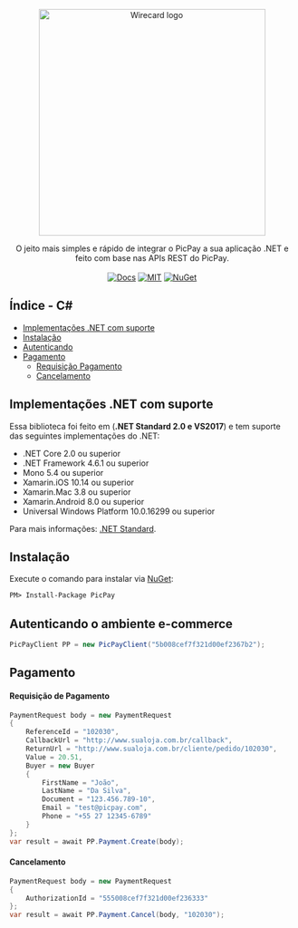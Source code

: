 <p align="center">
  <a href="https://dev.wirecard.com.br/v2.0/">
    <img src="https://res.cloudinary.com/matmiranda/image/upload/v1548888382/PicPay%20%2B%20.NET.jpg" alt="Wirecard logo" width=400>
  </a>
</p>
<p align="center">
    O jeito mais simples e rápido de integrar o PicPay a sua aplicação .NET e feito com base nas APIs REST do PicPay.
  <br>
  <br>
    <a href="https://ecommerce.picpay.com/doc/">
        <img src="https://img.shields.io/badge/Docs-PicPay-orange.svg"
            alt="Docs"></a>
    <a href="https://github.com/matmiranda/PicPay-NET/blob/master/LICENSE">
        <img src="https://img.shields.io/badge/License-MIT-brightgreen.svg"
            alt="MIT"></a>
    <a href="https://www.nuget.org/packages/PicPay">
        <img src="https://img.shields.io/badge/Nuget-v1.0.0-blue.svg"
            alt="NuGet"></a>
</p>

## Índice - C#
- [Implementações .NET com suporte](#implementações-net-com-suporte)
- [Instalação](#instalação)
- [Autenticando](#autenticando-o-ambiente-e-commerce)
- [Pagamento](#pagamento)
  - [Requisição Pagamento](#requisição-pagamento)
  - [Cancelamento](#cancelamento)


## Implementações .NET com suporte
Essa biblioteca foi feito em (**.NET Standard 2.0 e VS2017**) e tem suporte das seguintes implementações do .NET:

* .NET Core 2.0 ou superior
* .NET Framework 4.6.1 ou superior
* Mono 5.4 ou superior
* Xamarin.iOS 10.14 ou superior
* Xamarin.Mac 3.8 ou superior
* Xamarin.Android 8.0 ou superior
* Universal Windows Platform 10.0.16299 ou superior

Para mais informações: [.NET Standard](https://docs.microsoft.com/pt-br/dotnet/standard/net-standard).

## Instalação
Execute o comando para instalar via [NuGet](https://www.nuget.org/packages/PicPay/):

```xml
PM> Install-Package PicPay
```

## Autenticando o ambiente e-commerce
```C#
PicPayClient PP = new PicPayClient("5b008cef7f321d00ef2367b2");
```

## Pagamento
#### Requisição de Pagamento

```C#
PaymentRequest body = new PaymentRequest
{
    ReferenceId = "102030",
    CallbackUrl = "http://www.sualoja.com.br/callback",
    ReturnUrl = "http://www.sualoja.com.br/cliente/pedido/102030",
    Value = 20.51,
    Buyer = new Buyer
    {
        FirstName = "João",
        LastName = "Da Silva",
        Document = "123.456.789-10",
        Email = "test@picpay.com",
        Phone = "+55 27 12345-6789"
    }
};
var result = await PP.Payment.Create(body);
```
#### Cancelamento
```C#
PaymentRequest body = new PaymentRequest
{
    AuthorizationId = "555008cef7f321d00ef236333"
};
var result = await PP.Payment.Cancel(body, "102030");
```
